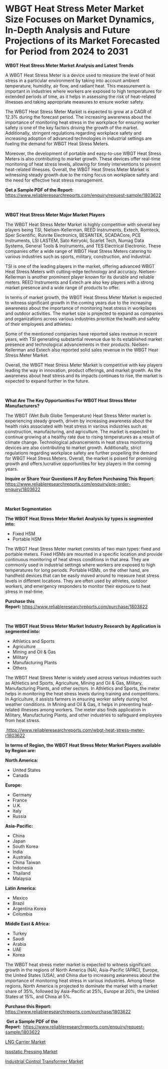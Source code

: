 <p><h1>WBGT Heat Stress Meter Market Size Focuses on Market Dynamics, In-Depth Analysis and Future Projections of its Market Forecasted for Period from 2024 to 2031</h1></p><p><strong>WBGT Heat Stress Meter Market Analysis and Latest Trends</strong></p>
<p><p>A WBGT Heat Stress Meter is a device used to measure the level of heat stress in a particular environment by taking into account ambient temperature, humidity, air flow, and radiant heat. This measurement is important in industries where workers are exposed to high temperatures for extended periods of time, as it helps in assessing the risk of heat-related illnesses and taking appropriate measures to ensure worker safety.</p><p>The WBGT Heat Stress Meter Market is expected to grow at a CAGR of 12.3% during the forecast period. The increasing awareness about the importance of monitoring heat stress in the workplace for ensuring worker safety is one of the key factors driving the growth of the market. Additionally, stringent regulations regarding workplace safety and increasing adoption of advanced technologies in industrial settings are fueling the demand for WBGT Heat Stress Meters.</p><p>Moreover, the development of portable and easy-to-use WBGT Heat Stress Meters is also contributing to market growth. These devices offer real-time monitoring of heat stress levels, allowing for timely interventions to prevent heat-related illnesses. Overall, the WBGT Heat Stress Meter Market is witnessing steady growth due to the rising focus on workplace safety and the need for effective heat stress management.</p></p>
<p><strong>Get a Sample PDF of the Report:&nbsp;</strong> <a href="https://www.reliableresearchreports.com/enquiry/request-sample/1803622">https://www.reliableresearchreports.com/enquiry/request-sample/1803622</a></p>
<p>&nbsp;</p>
<p><strong>WBGT Heat Stress Meter Major Market Players</strong></p>
<p><p>The WBGT Heat Stress Meter Market is highly competitive with several key players being TSI, Nielsen-Kellerman, REED Instruments, Extech, Romteck, Sper Scientific, Runrite Electronics, BESANTEK, SCADACore, PCE Instruments, LSI LASTEM, Sato Keiryoki, Scarlet Tech, Numag Data Systems, General Tools & Instruments, and TES Electrical Electronic. These companies offer a wide range of WBGT Heat Stress Meters catering to various industries such as sports, military, construction, and industrial.</p><p>TSI is one of the leading players in the market, offering advanced WBGT Heat Stress Meters with cutting-edge technology and accuracy. Nielsen-Kellerman is another prominent player known for its durable and reliable meters. REED Instruments and Extech are also key players with a strong market presence and a wide range of products to offer.</p><p>In terms of market growth, the WBGT Heat Stress Meter Market is expected to witness significant growth in the coming years due to the increasing awareness about the importance of monitoring heat stress in workplaces and outdoor activities. The market size is projected to expand as companies and organizations across various industries prioritize the health and safety of their employees and athletes.</p><p>Some of the mentioned companies have reported sales revenue in recent years, with TSI generating substantial revenue due to its established market presence and technological advancements in their products. Nielsen-Kellerman and Extech also reported solid sales revenue in the WBGT Heat Stress Meter Market.</p><p>Overall, the WBGT Heat Stress Meter Market is competitive with key players leading the way in innovation, product offerings, and market growth. As the awareness about heat stress and its impacts continues to rise, the market is expected to expand further in the future.</p></p>
<p>&nbsp;</p>
<p><strong>What Are The Key Opportunities For WBGT Heat Stress Meter Manufacturers?</strong></p>
<p><p>The WBGT (Wet Bulb Globe Temperature) Heat Stress Meter market is experiencing steady growth, driven by increasing awareness about the health risks associated with heat stress in various industries such as construction, manufacturing, and agriculture. The market is expected to continue growing at a healthy rate due to rising temperatures as a result of climate change. Technological advancements in heat stress monitoring devices are also contributing to market growth. Additionally, strict regulations regarding workplace safety are further propelling the demand for WBGT Heat Stress Meters. Overall, the market is poised for promising growth and offers lucrative opportunities for key players in the coming years.</p></p>
<p><strong>Inquire or Share Your Questions If Any Before Purchasing This Report:</strong> <a href="https://www.reliableresearchreports.com/enquiry/pre-order-enquiry/1803622">https://www.reliableresearchreports.com/enquiry/pre-order-enquiry/1803622</a></p>
<p>&nbsp;</p>
<p><strong>Market Segmentation</strong></p>
<p><strong>The WBGT Heat Stress Meter Market Analysis by types is segmented into:</strong></p>
<p><ul><li>Fixed HSM</li><li>Portable HSM</li></ul></p>
<p><p>The WBGT Heat Stress Meter market consists of two main types: fixed and portable meters. Fixed HSMs are mounted in a specific location and provide continuous monitoring of heat stress conditions in that area. They are commonly used in industrial settings where workers are exposed to high temperatures for long periods. Portable HSMs, on the other hand, are handheld devices that can be easily moved around to measure heat stress levels in different locations. They are often used by athletes, outdoor workers, and emergency responders to monitor their exposure to heat stress in real-time.</p></p>
<p><strong>Purchase this Report:&nbsp;</strong><a href="https://www.reliableresearchreports.com/purchase/1803622">https://www.reliableresearchreports.com/purchase/1803622</a></p>
<p>&nbsp;</p>
<p><strong>The WBGT Heat Stress Meter Market Industry Research by Application is segmented into:</strong></p>
<p><ul><li>Athletics and Sports</li><li>Agriculture</li><li>Mining and Oil & Gas</li><li>Military</li><li>Manufacturing Plants</li><li>Others</li></ul></p>
<p><p>The WBGT Heat Stress Meter is widely used across various industries such as Athletics and Sports, Agriculture, Mining and Oil & Gas, Military, Manufacturing Plants, and other sectors. In Athletics and Sports, the meter helps in monitoring the heat stress levels during training and competitions. In Agriculture, it assists farmers in ensuring worker safety during hot weather conditions. In Mining and Oil & Gas, it helps in preventing heat-related illnesses among workers. The meter also finds application in Military, Manufacturing Plants, and other industries to safeguard employees from heat stress.</p></p>
<p><a href="https://www.reliableresearchreports.com/wbgt-heat-stress-meter-r1803622">&nbsp;https://www.reliableresearchreports.com/wbgt-heat-stress-meter-r1803622</a></p>
<p><strong>In terms of Region, the WBGT Heat Stress Meter Market Players available by Region are:</strong></p>
<p>
    <p> <strong> North America: </strong>
        <ul>
            <li>United States</li>
            <li>Canada</li>
        </ul>
        </p> 
    <p> <strong> Europe: </strong>
        <ul>
            <li>Germany</li>
            <li>France</li>
            <li>U.K.</li>
            <li>Italy</li>
            <li>Russia</li>
        </ul>
        </p> 
    <p> <strong> Asia-Pacific: </strong>
        <ul>
            <li>China</li>
            <li>Japan</li>
            <li>South Korea</li>
            <li>India</li>
            <li>Australia</li>
            <li>China Taiwan</li>
            <li>Indonesia</li>
            <li>Thailand</li>
            <li>Malaysia</li>
        </ul>
        </p> 
    <p> <strong> Latin America: </strong>
        <ul>
            <li>Mexico</li>
            <li>Brazil</li>
            <li>Argentina Korea</li>
            <li>Colombia</li>
        </ul>
        </p> 
    <p> <strong> Middle East & Africa: </strong>
        <ul>
            <li>Turkey</li>
            <li>Saudi</li>
            <li>Arabia</li>
            <li>UAE</li>
            <li>Korea</li>
        </ul>
    </p>
    </p>
<p><p>The WBGT heat stress meter market is expected to witness significant growth in the regions of North America (NA), Asia-Pacific (APAC), Europe, the United States (USA), and China due to increasing awareness about the importance of monitoring heat stress in various industries. Among these regions, North America is projected to dominate the market with a market share of 35%, followed by Asia-Pacific at 25%, Europe at 20%, the United States at 15%, and China at 5%.</p></p>
<p><strong>Purchase this Report: </strong><a href="https://www.reliableresearchreports.com/purchase/1803622">https://www.reliableresearchreports.com/purchase/1803622</a></p>
<p>&nbsp;<strong>Get a Sample PDF of the Report:&nbsp;&nbsp;</strong><a href="https://www.reliableresearchreports.com/enquiry/request-sample/1803622">https://www.reliableresearchreports.com/enquiry/request-sample/1803622</a></p>
<p><strong></strong></p>
<p><p><a href="https://github.com/lamhaoka57/Market-Research-Report-List-1/blob/main/lng-carrier-market.md">LNG Carrier Market</a></p><p><a href="https://github.com/dancokkoe288/Market-Research-Report-List-1/blob/main/isostatic-pressing-market.md">Isostatic Pressing Market</a></p><p><a href="https://github.com/caominhtri712020/Market-Research-Report-List-1/blob/main/industrial-control-transformer-market.md">Industrial Control Transformer Market</a></p></p>